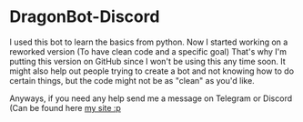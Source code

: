 # DragonBot-Discord

I used this bot to learn the basics from python. Now I started working on a reworked version (To have clean code and a specific goal)
That's why I'm putting this version on GitHub since I won't be using this any time soon.
It might also help out people trying to create a bot and not knowing how to do certain things, but the code might not be as "clean" as you'd like.

Anyways, if you need any help send me a message on Telegram or Discord (Can be found here [my site :p](https://liamd.me)
